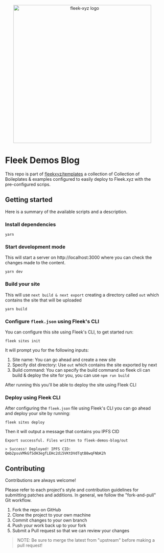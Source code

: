 <p align="center">
  <img src="https://raw.githubusercontent.com/fleekxyz/fleek-demos-blog/f3ceabbd16af559fed4527299142a4b5c4ce8bd7/.github/nextra-blog.png" height="450" title="Fleek.xyz" alt="fleek-xyz logo">
</p>

# Fleek Demos Blog

This repo is part of [fleekxyz/templates](https://github.com/fleekxyz/templates) a collection of Collection of Boileplates & examples configured to easily deploy to Fleek.xyz with the pre-configured scrips.

## Getting started

Here is a summary of the available scripts and a description.

### Install dependencies
```
yarn
```

### Start development mode
This will start a server on http://localhost:3000 where you can check the changes made to the content.
```
yarn dev
```

### Build your site
This will use `next build & next export` creating a directory called `out` which contains the site that will be uploaded
```
yarn build
```

### Configure `fleek.json` using Fleek's CLI
You can configure this site using Fleek's CLI, to get started run:
```
fleek sites init
```
It will prompt you for the following inputs:
1. Site name: You can go ahead and create a new site
2. Specify dist directory: Use `out` which contains the site exported by next
3. Build command: You can specify the build command so fleek cli can build & deploy the site for you, you can use `npm run build`

After running this you'll be able to deploy the site using Fleek CLI

### Deploy using Fleek CLI
After configuring the `fleek.json` file using Fleek's CLI you can go ahead and deploy your site by running:
```
fleek sites deploy
```

Then it will output a message that contains you IPFS CID
```
Export successful. Files written to fleek-demos-blog/out
 
> Success! Deployed! IPFS CID: Qmb2psuVMkGfSdH3egfLEHc2di5VKtDVdTqtB8wqFNbK2h
```

## Contributing

Contributions are always welcome!

Please refer to each project's style and contribution guidelines for submitting patches and additions. In general, we follow the "fork-and-pull" Git workflow.

1. Fork the repo on GitHub
2. Clone the project to your own machine
3. Commit changes to your own branch
4. Push your work back up to your fork
5. Submit a Pull request so that we can review your changes

> NOTE: Be sure to merge the latest from "upstream" before making a pull request!
